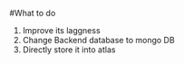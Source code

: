 #What to do

1. Improve its laggness
2. Change Backend database to mongo DB
3. Directly store it into atlas
